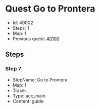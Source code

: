 # Quest Go to Prontera

- Id: 40002
- Steps: 1
- Map: 1
- Previous quest: [40100](40100.md)

## Steps

### Step 7
- StepName:  Go to Prontera
- Map:  1
- Trace:  
- Type:  acc_main
- Content:  guide


